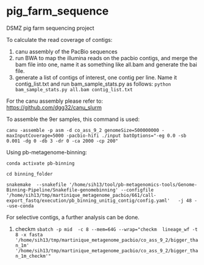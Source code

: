 # pig_farm_sequence
DSMZ pig farm sequencing project


To calculate the read coverage of contigs:

 1. canu assembly of the PacBio sequences
 2. run BWA to map the illumina reads on the pacbio contigs, and merge the bam file into one, name it as something like all.bam and generate the bai file.
 3. generate a list of contigs of interest, one contig per line. Name it contig_list.txt and run bam_sample_stats.py as follows:
`python bam_sample_stats.py all.bam contig_list.txt`

For the canu assembly please refer to:
 https://github.com/dgg32/canu_slurm
 
To assemble the 9er samples, this command is used:

`canu -assemble -p asm -d co_ass_9_2 genomeSize=500000000 -maxInputCoverage=5000 -pacbio-hifi ./input batOptions="-eg 0.0 -sb 0.001 -dg 0 -db 3 -dr 0 -ca 2000 -cp 200"`


Using pb-metagenome-binning:

`conda activate pb-binning`

`cd binning_folder`

`snakemake  --snakefile '/home/sih13/tool/pb-metagenomics-tools/Genome-Binning-Pipeline/Snakefile-genomebinning' --configfile '/home/sih13/tmp/martinique_metagenome_pacbio/661/call-export_fastq/execution/pb_binning_unitig_contig/config.yaml'   -j 48 --use-conda`


For selective contigs, a further analysis can be done.

1. checkm
`sbatch -p mid  -c 8 --mem=64G --wrap="checkm  lineage_wf -t 8 -x fasta '/home/sih13/tmp/martinique_metagenome_pacbio/co_ass_9_2/bigger_than_1m' '/home/sih13/tmp/martinique_metagenome_pacbio/co_ass_9_2/bigger_than_1m_checkm'"`
